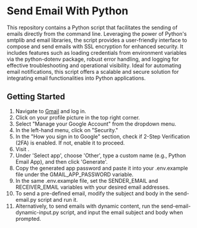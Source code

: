 # Send Email With Python

This repository contains a Python script that facilitates the sending of emails directly from the command line. Leveraging the power of Python's smtplib and email libraries, the script provides a user-friendly interface to compose and send emails with SSL encryption for enhanced security. It includes features such as loading credentials from environment variables via the python-dotenv package, robust error handling, and logging for effective troubleshooting and operational visibility. Ideal for automating email notifications, this script offers a scalable and secure solution for integrating email functionalities into Python applications.

## Getting Started 

1. Navigate to [Gmail]([www.gmail.com](https://mail.google.com/mail/u/0/#inbox)) and log in.
2. Click on your profile picture in the top right corner.
3. Select "Manage your Google Account" from the dropdown menu.
4. In the left-hand menu, click on "Security."
5. In the "How you sign in to Google" section, check if 2-Step Verification (2FA) is enabled. If not, enable it to proceed.
6. Visit  .
6. Under 'Select app', choose 'Other', type a custom name (e.g., Python Email App), and then click 'Generate'.
7. Copy the generated app password and paste it into your .env.example file under the GMAIL_APP_PASSWORD variable.
8. In the same .env.example file, set the SENDER_EMAIL and RECEIVER_EMAIL variables with your desired email addresses.
9. To send a pre-defined email, modify the subject and body in the send-email.py script and run it.
10. Alternatively, to send emails with dynamic content, run the send-email-dynamic-input.py script, and input the email subject and body when prompted.
